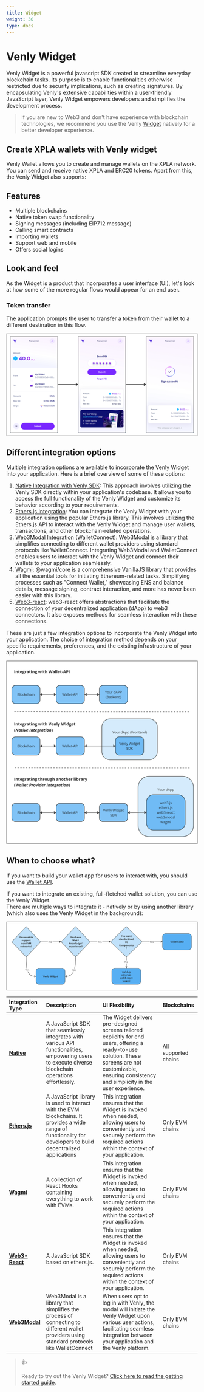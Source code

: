 ```yaml
---
title: Widget
weight: 30
type: docs
---
```


# Venly Widget

Venly Widget is a powerful javascript SDK created to streamline everyday blockchain tasks. Its purpose is to enable functionalities otherwise restricted due to security implications, such as creating signatures. By encapsulating Venly's extensive capabilities within a user-friendly JavaScript layer, Venly Widget empowers developers and simplifies the development process.

> If you are new to Web3 and don't have experience with blockchain technologies, we recommend you use the Venly [Widget](https://docs.venly.io/docs/widget-overview) natively for a better developer experience.
## Create XPLA wallets with Venly widget

Venly Wallet allows you to create and manage wallets on the XPLA network. You can send and receive native XPLA and ERC20 tokens. Apart from this, the Venly Widget also supports:

## Features
- Multiple blockchains
- Native token swap functionality
- Signing messages (including EIP712 message)
- Calling smart contracts
- Importing wallets
- Support web and mobile
- Offers social logins

## Look and feel

As the Widget is a product that incorporates a user interface (UI), let's look at how some of the more regular flows would appear for an end user.

### Token transfer

The application prompts the user to transfer a token from their wallet to a different destination in this flow.

![transfer-xpla-tokens](/content/en/ecosystem/ecosystem/venly-tools/transfer%20xpla%20tokens.png)

## Different integration options

Multiple integration options are available to incorporate the Venly Widget into your application. Here is a brief overview of some of these options:

1. [Native Integration with Venly SDK](https://docs.venly.io/docs/widget-overview): This approach involves utilizing the Venly SDK directly within your application's codebase. It allows you to access the full functionality of the Venly Widget and customize its behavior according to your requirements.
2. [Ethers.js Integration](https://docs.venly.io/docs/ethersjs): You can integrate the Venly Widget with your application using the popular Ethers.js library. This involves utilizing the Ethers.js API to interact with the Venly Widget and manage user wallets, transactions, and other blockchain-related operations.
3. [Web3Modal Integration](https://docs.venly.io/docs/web3modal-walletconnect) (WalletConnect): Web3Modal is a library that simplifies connecting to different wallet providers using standard protocols like WalletConnect. Integrating Web3Modal and WalletConnect enables users to interact with the Venly Widget and connect their wallets to your application seamlessly.
4. [Wagmi](https://docs.venly.io/docs/wagmi): @wagmi/core is a comprehensive VanillaJS library that provides all the essential tools for initiating Ethereum-related tasks. Simplifying processes such as "Connect Wallet," showcasing ENS and balance details, message signing, contract interaction, and more has never been easier with this library.
5. [Web3-react](https://docs.venly.io/docs/web3-react): web3-react offers abstractions that facilitate the connection of your decentralized application (dApp) to web3 connectors. It also exposes methods for seamless interaction with these connections.

These are just a few integration options to incorporate the Venly Widget into your application. The choice of integration method depends on your specific requirements, preferences, and the existing infrastructure of your application.

![integration-options](/content/en/ecosystem/ecosystem/venly-tools/integration%20options.png)

## When to choose what?

If you want to build your wallet app for users to interact with, you should use the [Wallet API](https://venly.readme.io/docs/overview).

If you want to integrate an existing, full-fletched wallet solution, you can use the Venly Widget.  
There are multiple ways to integrate it - natively or by using another library (which also uses the Venly Widget in the background):

![choosing-an-integration](/content/en/ecosystem/ecosystem/venly-tools/when%20to%20choose%20what.png)

| Integration Type                                                    | Description                                                                                                                                                     | UI Flexibility                                                                                                                                                                                                | Blockchains          |
| :------------------------------------------------------------------ | :-------------------------------------------------------------------------------------------------------------------------------------------------------------- | :------------------------------------------------------------------------------------------------------------------------------------------------------------------------------------------------------------ | :------------------- |
| **[Native](https://docs.venly.io/docs/widget-getting-started)**     | A JavaScript SDK that seamlessly integrates with various API functionalities, empowering users to execute diverse blockchain operations effortlessly.           | The Widget delivers pre-designed screens tailored explicitly for end users, offering a ready-to-use solution. These screens are not customizable, ensuring consistency and simplicity in the user experience. | All supported chains |
| **[Ethers.js](https://docs.venly.io/docs/ethersjs)**                | A JavaScript library is used to interact with the EVM blockchains. It provides a wide range of functionality for developers to build decentralized applications | This integration ensures that the Widget is invoked when needed, allowing users to conveniently and securely perform the required actions within the context of your application.                             | Only EVM chains      |
| **[Wagmi](https://docs.venly.io/docs/wagmi)**                       | A collection of React Hooks containing everything to work with EVMs.                                                                                            | This integration ensures that the Widget is invoked when needed, allowing users to conveniently and securely perform the required actions within the context of your application.                             | Only EVM chains      |
| **[Web3-React](https://docs.venly.io/docs/web3-react)**             | A JavaScript SDK based on ethers.js.                                                                                                                            | This integration ensures that the Widget is invoked when needed, allowing users to conveniently and securely perform the required actions within the context of your application.                             | Only EVM chains      |
| **[Web3Modal](https://docs.venly.io/docs/web3modal-walletconnect)** | Web3Modal is a library that simplifies the process of connecting to different wallet providers using standard protocols like WalletConnect                      | When users opt to log in with Venly, the modal will initiate the Venly Widget upon various user actions, facilitating seamless integration between your application and the Venly platform.                   | Only EVM chains      |

> 👍 
> 
> Ready to try out the Venly Widget? [Click here to read the getting started guide](https://docs.venly.io/docs/widget-getting-started).
